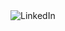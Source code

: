 
<img alt="LinkedIn" src="https://img.shields.io/badge/linkedin%20-%230077B5.svg?&style=for-the-badge&logo=linkedin&logoColor=white"/>
